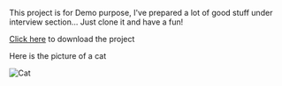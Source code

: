 This project is for Demo purpose,
I've prepared a lot of good stuff under interview section...
Just clone it and have a fun!

[Click here](https://github.com/akyyev/Demo/archive/master.zip) to download the project

Here is the picture of a cat 


![Cat](https://www.freepngimg.com/thumb/cat/19-cat-png-image-download-picture-kitten-thumb.png)
